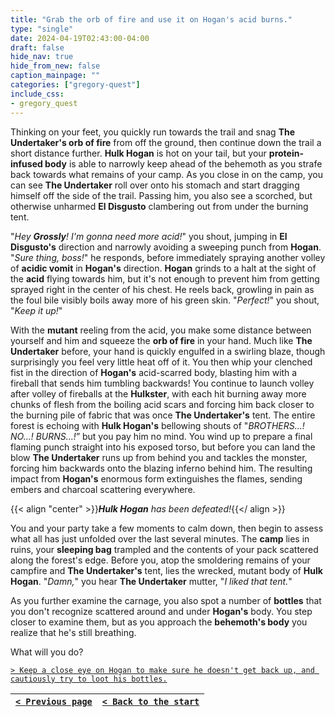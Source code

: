 ```yaml
---
title: "Grab the orb of fire and use it on Hogan's acid burns."
type: "single"
date: 2024-04-19T02:43:00-04:00
draft: false
hide_nav: true
hide_from_new: false
caption_mainpage: ""
categories: ["gregory-quest"]
include_css:
- gregory_quest
---
```


Thinking on your feet, you quickly run towards the trail and snag **The Undertaker's orb of fire** from off the ground, then continue down the trail a short distance further. **Hulk Hogan** is hot on your tail, but your **protein-infused body** is able to narrowly keep ahead of the behemoth as you strafe back towards what remains of your camp. As you close in on the camp, you can see **The Undertaker** roll over onto his stomach and start dragging himself off the side of the trail. Passing him, you also see a scorched, but otherwise unharmed **El Disgusto** clambering out from under the burning tent.

"*Hey **Grossly**! I'm gonna need more acid!*" you shout, jumping in **El Disgusto's** direction and narrowly avoiding a sweeping punch from **Hogan**. "*Sure thing, boss!*" he responds, before immediately spraying another volley of **acidic vomit** in **Hogan's** direction. **Hogan** grinds to a halt at the sight of the **acid** flying towards him, but it's not enough to prevent him from getting sprayed right in the center of his chest. He reels back, growling in pain as the foul bile visibly boils away more of his green skin. "*Perfect!*" you shout, "*Keep it up!*"

With the **mutant** reeling from the acid, you make some distance between yourself and him and squeeze the **orb of fire** in your hand. Much like **The Undertaker** before, your hand is quickly engulfed in a swirling blaze, though surprisingly you feel very little heat off of it. You then whip your clenched fist in the direction of **Hogan's** acid-scarred body, blasting him with a fireball that sends him tumbling backwards! You continue to launch volley after volley of fireballs at the **Hulkster**, with each hit burning away more chunks of flesh from the boiling acid scars and forcing him back closer to the burning pile of fabric that was once **The Undertaker's** tent. The entire forest is echoing with **Hulk Hogan's** bellowing shouts of "*BROTHERS...! NO...! BURNS...!*” but you pay him no mind. You wind up to prepare a final flaming punch straight into his exposed torso, but before you can land the blow **The Undertaker** runs up from behind you and tackles the monster, forcing him backwards onto the blazing inferno behind him. The resulting impact from **Hogan's** enormous form extinguishes the flames, sending embers and charcoal scattering everywhere.

{{< align "center" >}}***Hulk Hogan** has been defeated!*{{</ align >}} 

You and your party take a few moments to calm down, then begin to assess what all has just unfolded over the last several minutes. The **camp** lies in ruins, your **sleeping bag** trampled and the contents of your pack scattered along the forest's edge. Before you, atop the smoldering remains of your campfire and **The Undertaker's** tent, lies the wrecked, mutant body of **Hulk Hogan**. "*Damn,*" you hear **The Undertaker** mutter, "*I liked that tent.*" 

As you further examine the carnage, you also spot a number of **bottles** that you don't recognize scattered around and under **Hogan's** body. You step closer to examine them, but as you approach the **behemoth's body** you realize that he's still breathing.

What will you do?

[``> Keep a close eye on Hogan to make sure he doesn't get back up, and cautiously try to loot his bottles.``](../105)

|[``< Previous page``](../103)|[``< Back to the start``](../)|
|---|---|